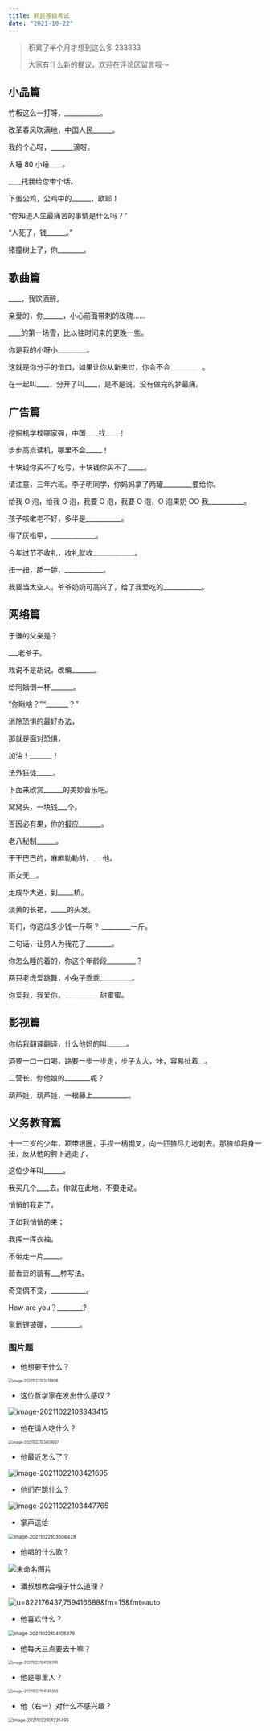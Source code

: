 ```yaml
---
title: 网民等级考试
date: "2021-10-22"
---
```


> 积累了半个月才想到这么多 233333
>
> 大家有什么新的提议，欢迎在评论区留言哦～

## 小品篇

竹板这么一打呀，\_\_\_\_\_\_\_\_\_\_\_。

改革春风吹满地，中国人民\_\_\_\_\_\_。

我的个心呀，\_\_\_\_\_\_\_滴呀。

大锤 80 小锤\_\_\_\_。

\_\_\_\_托我给您带个话。

下蛋公鸡，公鸡中的\_\_\_\_\_\_，欧耶！

“你知道人生最痛苦的事情是什么吗？”

“人死了，钱\_\_\_\_\_\_。”

猪撞树上了，你\_\_\_\_\_\_\_\_。

## 歌曲篇

\_\_\_\_，我饮酒醉。

亲爱的，你\_\_\_\_\_\_，小心前面带刺的玫瑰……

\_\_\_\_的第一场雪，比以往时间来的更晚一些。

你是我的小呀小\_\_\_\_\_\_\_\_\_。

这就是你分手的借口，如果让你从新来过，你会不会\_\_\_\_\_\_\_\_\_\_。

在一起叫\_\_\_\_，分开了叫\_\_\_\_，是不是说，没有做完的梦最痛。

## 广告篇

挖掘机学校哪家强，中国\_\_\_\_找\_\_\_\_！

步步高点读机，哪里不会\_\_\_\_\_！

十块钱你买不了吃亏，十块钱你买不了\_\_\_\_\_。

请注意，三年六班。李子明同学，你妈妈拿了两罐\_\_\_\_\_\_\_\_\_要给你。

给我 O 泡，给我 O 泡，我要 O 泡，我要 O 泡，O 泡果奶 OO 我\_\_\_\_\_\_\_\_\_\_\_。

孩子咳嗽老不好，多半是\_\_\_\_\_\_\_\_\_\_\_。

得了灰指甲，\_\_\_\_\_\_\_\_\_\_\_\_\_\_。

今年过节不收礼，收礼就收\_\_\_\_\_\_\_\_\_\_\_\_\_。

扭一扭，舔一舔，\_\_\_\_\_\_\_\_\_\_\_\_。

我要当太空人，爷爷奶奶可高兴了，给了我爱吃的\_\_\_\_\_\_\_\_\_\_\_\_。

## 网络篇

于谦的父亲是？

\_\_\_老爷子。

戏说不是胡说，改编\_\_\_\_\_\_\_。

给阿姨倒一杯\_\_\_\_\_\_\_。

”你瞅啥？”“\_\_\_\_\_\_\_？”

消除恐惧的最好办法，

那就是面对恐惧，

加油！\_\_\_\_\_\_\_！

法外狂徒\_\_\_\_\_。

下面来欣赏\_\_\_\_\_\_的美妙音乐吧。

窝窝头，一块钱\_\_\_个。

百因必有果，你的报应\_\_\_\_\_\_\_。

老八秘制\_\_\_\_\_\_。

干干巴巴的，麻麻勒勒的，\_\_\_他。

雨女无\_\_。

走成华大道，到\_\_\_\_\_桥。

淡黄的长裙，\_\_\_\_\_的头发。

哥们，你这瓜多少钱一斤啊？ \_\_\_\_\_\_\_\_\_一斤。

三句话，让男人为我花了\_\_\_\_\_\_\_\_。

你怎么睡的着的，你这个年龄段\_\_\_\_\_\_\_\_\_？

两只老虎爱跳舞，小兔子乖乖\_\_\_\_\_\_\_\_\_\_。

你爱我，我爱你，\_\_\_\_\_\_\_\_\_\_\_甜蜜蜜。

## 影视篇

你给我翻译翻译，什么他妈的叫\_\_\_\_\_\_。

酒要一口一口喝，路要一步一步走，步子太大，咔，容易扯着\_\_。

二营长，你他娘的\_\_\_\_\_\_\_\_呢？

葫芦娃，葫芦娃，一根藤上\_\_\_\_\_\_\_\_\_\_\_。

## 义务教育篇

十一二岁的少年，项带银圈，手捏一柄钢叉，向一匹猹尽力地刺去。那猹却将身一扭，反从他的胯下逃走了。

这位少年叫\_\_\_\_\_\_。

我买几个\_\_\_\_去。你就在此地，不要走动。

悄悄的我走了，

正如我悄悄的来；

我挥一挥衣袖，

不带走一片\_\_\_\_\_。

茴香豆的茴有\_\_\_种写法。

奇变偶不变，\_\_\_\_\_\_\_\_\_\_\_。

How are you？\_\_\_\_\_\_\_\_?

氢氦锂铍硼，\_\_\_\_\_\_\_\_\_。

### 图片题

- 他想要干什么？

<img src="https://gitee.com/nmdfzf404/Image-hosting/raw/master/2021/202110221033118.png" alt="image-20211022103319806" style="zoom:50%;" />

- 这位哲学家在发出什么感叹？

![image-20211022103343415](https://gitee.com/nmdfzf404/Image-hosting/raw/master/2021/202110221033452.png)

- 他在请人吃什么？

<img src="https://gitee.com/nmdfzf404/Image-hosting/raw/master/2021/202110221034082.png" alt="image-20211022103409007" style="zoom:50%;" />

- 他最近怎么了？

![image-20211022103421695](https://gitee.com/nmdfzf404/Image-hosting/raw/master/2021/202110221034726.png)

- 他们在跳什么？

![image-20211022103447765](https://gitee.com/nmdfzf404/Image-hosting/raw/master/2021/202110221034799.png)

- 掌声送给

<img src="https://gitee.com/nmdfzf404/Image-hosting/raw/master/2021/202110221035470.png" alt="image-20211022103506428" style="zoom:67%;" />

- 他唱的什么歌？

![未命名图片](https://gitee.com/nmdfzf404/Image-hosting/raw/master/2021/202110221037847.png)

- 潘叔想教会嘎子什么道理？

![u=822176437,759416688&fm=15&fmt=auto](https://gitee.com/nmdfzf404/Image-hosting/raw/master/2021/202110221040234.jpeg)

- 他喜欢什么？

<img src="https://gitee.com/nmdfzf404/Image-hosting/raw/master/2021/202110221041915.png" alt="image-20211022104108879" style="zoom:67%;" />

- 他每天三点要去干嘛？

<img src="https://gitee.com/nmdfzf404/Image-hosting/raw/master/2021/202110221041434.png" alt="image-20211022104126395" style="zoom:50%;" />

- 他是哪里人？

<img src="https://gitee.com/nmdfzf404/Image-hosting/raw/master/2021/202110221041383.png" alt="image-20211022104140355" style="zoom:50%;" />

- 他（右一）对什么不感兴趣？

<img src="https://gitee.com/nmdfzf404/Image-hosting/raw/master/2021/202110221042527.png" alt="image-20211022104235495" style="zoom:60%;" />
